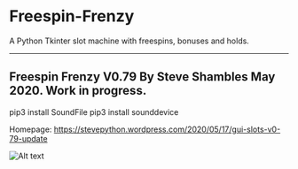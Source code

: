 # Freespin-Frenzy
A Python Tkinter slot machine with freespins, bonuses and holds.

---------------------------
Freespin Frenzy V0.79
By Steve Shambles May 2020.
Work in progress.
---------------------------
pip3 install SoundFile
pip3 install sounddevice

Homepage:
https://stevepython.wordpress.com/2020/05/17/gui-slots-v0-79-update

![Alt text](https://stevepython.files.wordpress.com/2020/05/jacks-win.png "Optional title")
